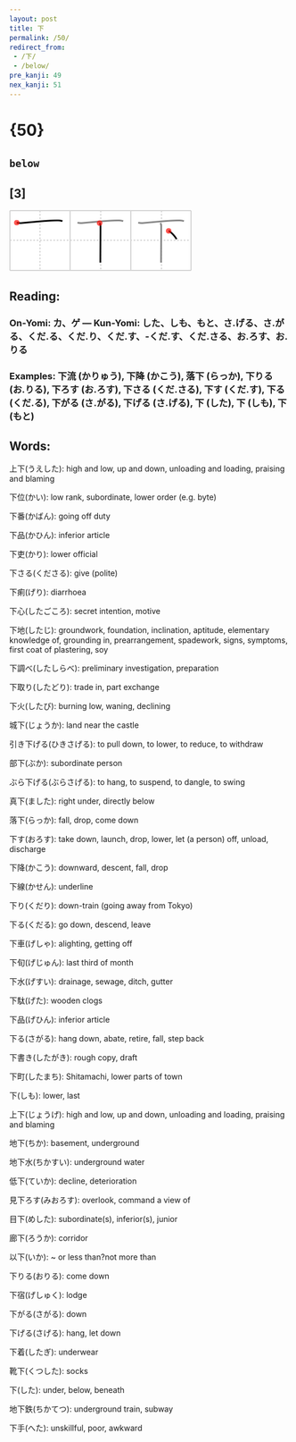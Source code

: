 ```yaml
---
layout: post
title: 下
permalink: /50/
redirect_from:
 - /下/
 - /below/
pre_kanji: 49
nex_kanji: 51
---
```


# {50}

## `below`

## [3]

<div class="stroke"><img src="../images/E4B88B.png" /></div>

## Reading:

### On-Yomi: カ、ゲ &mdash; Kun-Yomi: した、しも、もと、さ.げる、さ.がる、くだ.る、くだ.り、くだ.す、-くだ.す、くだ.さる、お.ろす、お.りる

### Examples: 下流 (かりゅう), 下降 (かこう), 落下 (らっか), 下りる (お.りる), 下ろす (お.ろす), 下さる (くだ.さる), 下す (くだ.す), 下る (くだ.る), 下がる (さ.がる), 下げる (さ.げる), 下 (した), 下 (しも), 下 (もと)

## Words:

上下(うえした): high and low, up and down, unloading and loading, praising and blaming

下位(かい): low rank, subordinate, lower order (e.g. byte)

下番(かばん): going off duty

下品(かひん): inferior article

下吏(かり): lower official

下さる(くださる): give (polite)

下痢(げり): diarrhoea

下心(したごころ): secret intention, motive

下地(したじ): groundwork, foundation, inclination, aptitude, elementary knowledge of, grounding in, prearrangement, spadework, signs, symptoms, first coat of plastering, soy

下調べ(したしらべ): preliminary investigation, preparation

下取り(したどり): trade in, part exchange

下火(したび): burning low, waning, declining

城下(じょうか): land near the castle

引き下げる(ひきさげる): to pull down, to lower, to reduce, to withdraw

部下(ぶか): subordinate person

ぶら下げる(ぶらさげる): to hang, to suspend, to dangle, to swing

真下(ました): right under, directly below

落下(らっか): fall, drop, come down

下す(おろす): take down, launch, drop, lower, let (a person) off, unload, discharge

下降(かこう): downward, descent, fall, drop

下線(かせん): underline

下り(くだり): down-train (going away from Tokyo)

下る(くだる): go down, descend, leave

下車(げしゃ): alighting, getting off

下旬(げじゅん): last third of month

下水(げすい): drainage, sewage, ditch, gutter

下駄(げた): wooden clogs

下品(げひん): inferior article

下る(さがる): hang down, abate, retire, fall, step back

下書き(したがき): rough copy, draft

下町(したまち): Shitamachi, lower parts of town

下(しも): lower, last

上下(じょうげ): high and low, up and down, unloading and loading, praising and blaming

地下(ちか): basement, underground

地下水(ちかすい): underground water

低下(ていか): decline, deterioration

見下ろす(みおろす): overlook, command a view of

目下(めした): subordinate(s), inferior(s), junior

廊下(ろうか): corridor

以下(いか): ~ or less than?not more than

下りる(おりる): come down

下宿(げしゅく): lodge

下がる(さがる): down

下げる(さげる): hang, let down

下着(したぎ): underwear

靴下(くつした): socks

下(した): under, below, beneath

地下鉄(ちかてつ): underground train, subway

下手(へた): unskillful, poor, awkward
